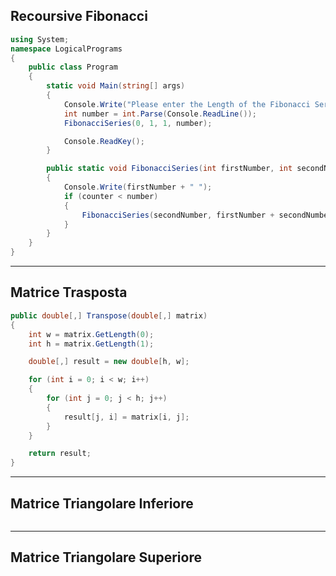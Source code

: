 ## Recoursive Fibonacci
```csharp
using System;
namespace LogicalPrograms
{
    public class Program
    {
        static void Main(string[] args)
        {
            Console.Write("Please enter the Length of the Fibonacci Series : ");
            int number = int.Parse(Console.ReadLine());
            FibonacciSeries(0, 1, 1, number);

            Console.ReadKey();
        }

        public static void FibonacciSeries(int firstNumber, int secondNumber, int counter, int number)
        {
            Console.Write(firstNumber + " ");
            if (counter < number)
            {
                FibonacciSeries(secondNumber, firstNumber + secondNumber, counter + 1, number);
            }
        }
    }
}
```

---
## Matrice Trasposta
```csharp
public double[,] Transpose(double[,] matrix)
{
    int w = matrix.GetLength(0);
    int h = matrix.GetLength(1);

    double[,] result = new double[h, w];

    for (int i = 0; i < w; i++)
    {
        for (int j = 0; j < h; j++)
        {
            result[j, i] = matrix[i, j];
        }
    }

    return result;
}
```

---
## Matrice Triangolare Inferiore
```csharp

```

---
## Matrice Triangolare Superiore
```csharp
   
```